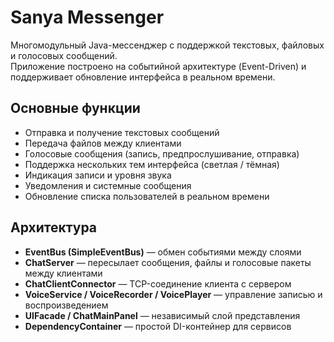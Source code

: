 # Sanya Messenger

Многомодульный Java-мессенджер с поддержкой текстовых, файловых и голосовых сообщений.  
Приложение построено на событийной архитектуре (Event-Driven) и поддерживает обновление интерфейса в реальном времени.


## Основные функции

- Отправка и получение текстовых сообщений  
- Передача файлов между клиентами  
- Голосовые сообщения (запись, предпрослушивание, отправка)  
- Поддержка нескольких тем интерфейса (светлая / тёмная)  
- Индикация записи и уровня звука  
- Уведомления и системные сообщения  
- Обновление списка пользователей в реальном времени  

## Архитектура

- **EventBus (SimpleEventBus)** — обмен событиями между слоями  
- **ChatServer** — пересылает сообщения, файлы и голосовые пакеты между клиентами  
- **ChatClientConnector** — TCP-соединение клиента с сервером  
- **VoiceService / VoiceRecorder / VoicePlayer** — управление записью и воспроизведением  
- **UIFacade / ChatMainPanel** — независимый слой представления  
- **DependencyContainer** — простой DI-контейнер для сервисов  




